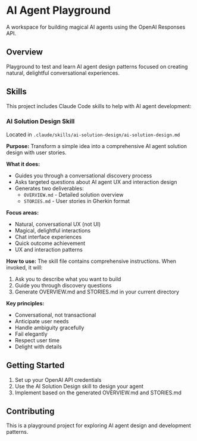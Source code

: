 # AI Agent Playground

A workspace for building magical AI agents using the OpenAI Responses API.

## Overview

Playground to test and learn AI agent design patterns focused on creating natural, delightful conversational experiences.

## Skills

This project includes Claude Code skills to help with AI agent development:

### AI Solution Design Skill

Located in `.claude/skills/ai-solution-design/ai-solution-design.md`

**Purpose:** Transform a simple idea into a comprehensive AI agent solution design with user stories.

**What it does:**
- Guides you through a conversational discovery process
- Asks targeted questions about AI agent UX and interaction design
- Generates two deliverables:
  - `OVERVIEW.md` - Detailed solution overview
  - `STORIES.md` - User stories in Gherkin format

**Focus areas:**
- Natural, conversational UX (not UI)
- Magical, delightful interactions
- Chat interface experiences
- Quick outcome achievement
- UX and interaction patterns

**How to use:**
The skill file contains comprehensive instructions. When invoked, it will:
1. Ask you to describe what you want to build
2. Guide you through discovery questions
3. Generate OVERVIEW.md and STORIES.md in your current directory

**Key principles:**
- Conversational, not transactional
- Anticipate user needs
- Handle ambiguity gracefully
- Fail elegantly
- Respect user time
- Delight with details

## Getting Started

1. Set up your OpenAI API credentials
2. Use the AI Solution Design skill to design your agent
3. Implement based on the generated OVERVIEW.md and STORIES.md

## Contributing

This is a playground project for exploring AI agent design and development patterns. 

